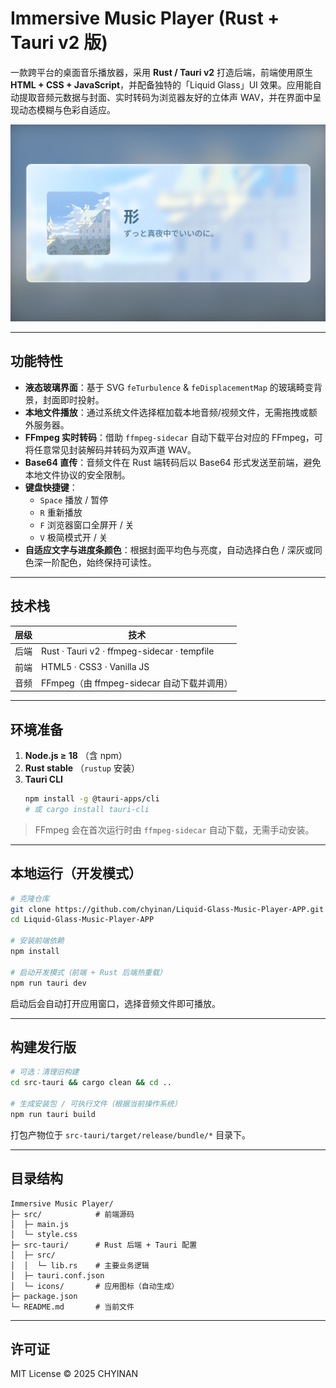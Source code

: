 # Immersive Music Player (Rust + Tauri v2 版)

一款跨平台的桌面音乐播放器，采用 **Rust / Tauri v2** 打造后端，前端使用原生 **HTML + CSS + JavaScript**，并配备独特的「Liquid Glass」UI 效果。应用能自动提取音频元数据与封面、实时转码为浏览器友好的立体声 WAV，并在界面中呈现动态模糊与色彩自适应。

![screenshot](./screenshot.png) <!-- 如有截图请替换 -->

---

## 功能特性

- **液态玻璃界面**：基于 SVG `feTurbulence` & `feDisplacementMap` 的玻璃畸变背景，封面即时投射。
- **本地文件播放**：通过系统文件选择框加载本地音频/视频文件，无需拖拽或额外服务器。
- **FFmpeg 实时转码**：借助 `ffmpeg-sidecar` 自动下载平台对应的 FFmpeg，可将任意常见封装解码并转码为双声道 WAV。
- **Base64 直传**：音频文件在 Rust 端转码后以 Base64 形式发送至前端，避免本地文件协议的安全限制。
- **键盘快捷键**：
  - `Space` 播放 / 暂停
  - `R` 重新播放
  - `F` 浏览器窗口全屏开 / 关
  - `V` 极简模式开 / 关
- **自适应文字与进度条颜色**：根据封面平均色与亮度，自动选择白色 / 深灰或同色深一阶配色，始终保持可读性。

---

## 技术栈

| 层级 | 技术 |
|------|---------------------------------------------------------------|
| 后端 | Rust · Tauri v2 · ffmpeg-sidecar · tempfile |
| 前端 | HTML5 · CSS3 · Vanilla JS |
| 音频 | FFmpeg（由 ffmpeg-sidecar 自动下载并调用） |

---

## 环境准备

1. **Node.js ≥ 18** （含 npm）
2. **Rust stable** （`rustup` 安装）
3. **Tauri CLI**
   ```bash
   npm install -g @tauri-apps/cli
   # 或 cargo install tauri-cli
   ```
> FFmpeg 会在首次运行时由 `ffmpeg-sidecar` 自动下载，无需手动安装。

---

## 本地运行（开发模式）

```bash
# 克隆仓库
git clone https://github.com/chyinan/Liquid-Glass-Music-Player-APP.git
cd Liquid-Glass-Music-Player-APP

# 安装前端依赖
npm install

# 启动开发模式（前端 + Rust 后端热重载）
npm run tauri dev
```
启动后会自动打开应用窗口，选择音频文件即可播放。

---

## 构建发行版

```bash
# 可选：清理旧构建
cd src-tauri && cargo clean && cd ..

# 生成安装包 / 可执行文件（根据当前操作系统）
npm run tauri build
```
打包产物位于 `src-tauri/target/release/bundle/*` 目录下。

---

## 目录结构

```
Immersive Music Player/
├─ src/            # 前端源码
│  ├─ main.js
│  └─ style.css
├─ src-tauri/      # Rust 后端 + Tauri 配置
│  ├─ src/
│  │  └─ lib.rs    # 主要业务逻辑
│  ├─ tauri.conf.json
│  └─ icons/       # 应用图标（自动生成）
├─ package.json
└─ README.md       # 当前文件
```

---


## 许可证

MIT License © 2025 CHYINAN